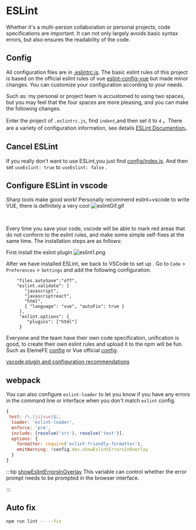 # ESLint

Whether it's a multi-person collaboration or personal projects, code specifications are important. It can not only largely avoids basic syntax errors, but also ensures the readability of the code.

## Config

All configuration files are in [.eslintrc.js](https://github.com/mgbq/nx-admin/blob/master/.eslintrc.js).
The basic eslint rules of this project is based on the official eslint rules of vue [eslint-config-vue](https://github.com/vuejs/eslint-config-vue) but made minor changes. You can customize your configuration according to your needs.

Such as: my personal or project team is accustomed to using two spaces, but you may feel that the four spaces are more pleasing, and you can make the following changes.

Enter the project of `.eslintrc.js`, find `indent`,and then set it to `4` 。There are a variety of configuration information, see details [ESLint Documention](https://eslint.org/docs/rules/)。

## Cancel ESLint

If you really don't want to use ESLint,you just find [config/index.js](https://github.com/mgbq/nx-admin/blob/master/build/webpack.base.conf.js).
And then set `useEslint: true` to `useEslint: false` .

## Configure ESLint in vscode

Sharp tools make good work! Personally recommend eslint+vscode to write VUE, there is definitely a very cool
![eslintGif.gif](https://wpimg.wallstcn.com/e94a76df-6dc0-4c15-9785-28b553a163e9.png)

<br/>

Every time you save your code, vscode will be able to mark red areas that do not conform to the eslint rules, and make some simple self-fixes at the same time. The installation steps are as follows:

First install the eslint plugin
![eslint1.png](https://wpimg.wallstcn.com/72f126cb-09eb-4b27-b02e-65e79eb76220.png)

After we have installed ESLint, we back to VSCode to set up . Go to `Code` > `Preferences` > `Settings` and add the following configuration.

```
    "files.autoSave":"off",
    "eslint.validate": [
       "javascript",
       "javascriptreact",
       "html",
       { "language": "vue", "autoFix": true }
     ],
     "eslint.options": {
        "plugins": ["html"]
     }
```

Everyone and the team have their own code specification, unification is good, to create their own eslint rules and upload it to the npm will be fun. Such as ElemeFE [config](https://www.npmjs.com/package/eslint-config-elemefe) or Vue official [config](https://github.com/vuejs/eslint-config-vue).

[vscode plugin and configuration recommendations](https://github.com/varHarrie/Dawn-Blossoms/issues/10)

## webpack

You can also configure `eslint-loader` to let you know if you have any errors in the command line or interface when you don't match `eslint` config.

```js
{
 test: /\.(js|vue)$/,
  loader: 'eslint-loader',
  enforce: 'pre',
  include: [resolve('src'), resolve('test')],
  options: {
    formatter: require('eslint-friendly-formatter'),
    emitWarning: !config.dev.showEslintErrorsInOverlay
  }
}
```

:::tip
[showEslintErrorsInOverlay](https://github.com/mgbq/nx-admin/blob/master/config/index.js) This variable can control whether the error prompt needs to be prompted in the browser interface.

:::

## Auto fix

```bash
npm run lint -- --fix
```
